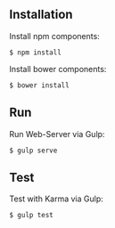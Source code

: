 ## Installation

Install npm components:

```
$ npm install
```

Install bower components:

```
$ bower install
```

## Run

Run Web-Server via Gulp:

```
$ gulp serve
```

## Test

Test with Karma via Gulp:

```
$ gulp test
```